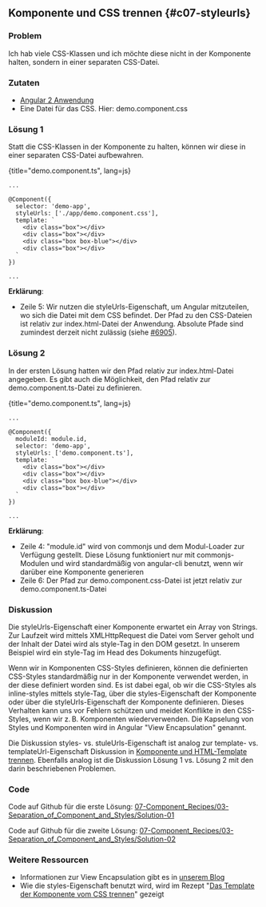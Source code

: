 ## Komponente und CSS trennen {#c07-styleurls}

### Problem

Ich hab viele CSS-Klassen und ich möchte diese nicht in der Komponente halten, sondern in einer separaten CSS-Datei.

### Zutaten

* [Angular 2 Anwendung](#c02-angular-app)
* Eine Datei für das CSS. Hier: demo.component.css

### Lösung 1

Statt die CSS-Klassen in der Komponente zu halten, können wir diese in einer separaten CSS-Datei aufbewahren.

{title="demo.component.ts", lang=js}
```
...

@Component({
  selector: 'demo-app',
  styleUrls: ['./app/demo.component.css'],
  template: `
    <div class="box"></div>
    <div class="box"></div>
    <div class="box box-blue"></div>
    <div class="box"></div>
  `
})

...
```

__Erklärung__:

* Zeile 5: Wir nutzen die styleUrls-Eigenschaft, um Angular mitzuteilen, wo sich die Datei mit dem CSS befindet. Der Pfad zu den CSS-Dateien ist relativ zur index.html-Datei der Anwendung. Absolute Pfade sind zumindest derzeit nicht zulässig (siehe [#6905](https://github.com/angular/angular/issues/6905)).

### Lösung 2

In der ersten Lösung hatten wir den Pfad relativ zur index.html-Datei angegeben.
Es gibt auch die Möglichkeit, den Pfad relativ zur demo.component.ts-Datei zu definieren.

{title="demo.component.ts", lang=js}
```
...

@Component({
  moduleId: module.id,
  selector: 'demo-app',
  styleUrls: ['demo.component.ts'],
  template: `
    <div class="box"></div>
    <div class="box"></div>
    <div class="box box-blue"></div>
    <div class="box"></div>
  `
})

...
```

__Erklärung__:

* Zeile 4: "module.id" wird von commonjs und dem Modul-Loader zur Verfügung gestellt. Diese Lösung funktioniert nur mit commonjs-Modulen und wird standardmäßig von angular-cli benutzt, wenn wir darüber eine Komponente generieren
* Zeile 6: Der Pfad zur demo.component.css-Datei ist jetzt relativ zur demo.component.ts-Datei

### Diskussion

Die styleUrls-Eigenschaft einer Komponente erwartet ein Array von Strings.
Zur Laufzeit wird mittels XMLHttpRequest die Datei vom Server geholt und der Inhalt der Datei wird als style-Tag in den DOM gesetzt.
In unserem Beispiel wird ein style-Tag im Head des Dokuments hinzugefügt.

Wenn wir in Komponenten CSS-Styles definieren, können die definierten CSS-Styles standardmäßig nur in der Komponente verwendet werden, in der diese definiert worden sind.
Es ist dabei egal, ob wir die CSS-Styles als inline-styles mittels style-Tag, über die styles-Eigenschaft der Komponente oder über die styleUrls-Eigenschaft der Komponente definieren.
Dieses Verhalten kann uns vor Fehlern schützen und meidet Konflikte in den CSS-Styles, wenn wir z. B. Komponenten wiederverwenden. Die Kapselung von Styles und Komponenten wird in Angular "View Encapsulation" genannt.

Die Diskussion styles- vs. stuleUrls-Eigenschaft ist analog zur template- vs. templateUrl-Eigenschaft Diskussion in [Komponente und HTML-Template trennen](#c07-split-html-template).
Ebenfalls analog ist die Diskussion Lösung 1 vs. Lösung 2 mit den darin beschriebenen Problemen.

### Code

Code auf Github für die erste Lösung: [07-Component\_Recipes/03-Separation\_of\_Component\_and\_Styles/Solution-01](https://github.com/jsperts/angular2_kochbuch_code/tree/master/07-Component_Recipes/03-Separation_of_Component_and_Styles/Solution-01)

Code auf Github für die zweite Lösung: [07-Component\_Recipes/03-Separation\_of\_Component\_and\_Styles/Solution-02](https://github.com/jsperts/angular2_kochbuch_code/tree/master/07-Component_Recipes/03-Separation_of_Component_and_Styles/Solution-02)

### Weitere Ressourcen

* Informationen zur View Encapsulation gibt es in [unserem Blog](https://jsperts.de/blog/angular2-view-kapselung/)
* Wie die styles-Eigenschaft benutzt wird, wird im Rezept "[Das Template der Komponente vom CSS trennen](#c07-styles)" gezeigt


